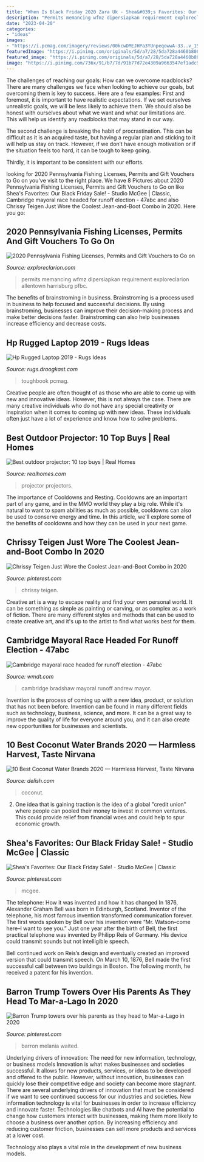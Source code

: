 ```yaml
---
title: "When Is Black Friday 2020 Zara Uk - Shea&#039;s Favorites: Our Black Friday Sale!"
description: "Permits memancing wfmz dipersiapkan requirement exploreclarion allentown harrisburg pfbc"
date: "2023-04-20"
categories:
- "ideas"
images:
- "https://i.pcmag.com/imagery/reviews/00kcwDMEJHPa3YUnpeqowwA-33..v_1569475329.jpg"
featuredImage: "https://i.pinimg.com/originals/5d/a7/28/5da728a4460b8083ee559402bd0896a9.jpg"
featured_image: "https://i.pinimg.com/originals/5d/a7/28/5da728a4460b8083ee559402bd0896a9.jpg"
image: "https://i.pinimg.com/736x/91/b7/7d/91b77d72e4309a9663547ef1adc9a9e7.jpg"
---
```



The challenges of reaching our goals: How can we overcome roadblocks?
There are many challenges we face when looking to achieve our goals, but overcoming them is key to success. Here are a few examples:
First and foremost, it is important to have realistic expectations. If we set ourselves unrealistic goals, we will be less likely to achieve them. We should also be honest with ourselves about what we want and what our limitations are. This will help us identify any roadblocks that may stand in our way.

The second challenge is breaking the habit of procrastination. This can be difficult as it is an acquired taste, but having a regular plan and sticking to it will help us stay on track. However, if we don’t have enough motivation or if the situation feels too hard, it can be tough to keep going.

Thirdly, it is important to be consistent with our efforts.

	

		
looking for 2020 Pennsylvania Fishing Licenses, Permits and Gift Vouchers to Go on you've visit to the right place. We have 8 Pictures about 2020 Pennsylvania Fishing Licenses, Permits and Gift Vouchers to Go on like Shea&#039;s Favorites: Our Black Friday Sale! - Studio McGee | Classic, Cambridge mayoral race headed for runoff election - 47abc and also Chrissy Teigen Just Wore the Coolest Jean-and-Boot Combo in 2020. Here you go:
		
    
## 2020 Pennsylvania Fishing Licenses, Permits And Gift Vouchers To Go On

<img loading=lazy src="https://www.exploreclarion.com/wp-content/uploads/2019/11/2020-PA-Fishing-License.jpg" onerror="this.onerror=null;this.src='https://tse1.mm.bing.net/th?id=OIP.IbbuJyykfzGKOw14rW3PEwHaEK&amp;pid=15.1';" alt="2020 Pennsylvania Fishing Licenses, Permits and Gift Vouchers to Go on">

_Source: exploreclarion.com_

>permits memancing wfmz dipersiapkan requirement exploreclarion allentown harrisburg pfbc. 

	

The benefits of brainstroming in business.
Brainstroming is a process used in business to help focused and successful decisions. By using brainstroming, businesses can improve their decision-making process and make better decisions faster. Brainstroming can also help businesses increase efficiency and decrease costs.

    
## Hp Rugged Laptop 2019 - Rugs Ideas

<img loading=lazy src="https://i.pcmag.com/imagery/reviews/00kcwDMEJHPa3YUnpeqowwA-33..v_1569475329.jpg" onerror="this.onerror=null;this.src='https://tse1.mm.bing.net/th?id=OIP.szQT0ngkWR4A1ukPZSJ38gHaEK&amp;pid=15.1';" alt="Hp Rugged Laptop 2019 - Rugs Ideas">

_Source: rugs.droogkast.com_

>toughbook pcmag. 

	

Creative people are often thought of as those who are able to come up with new and innovative ideas. However, this is not always the case. There are many creative individuals who do not have any special creativity or inspiration when it comes to coming up with new ideas. These individuals often just have a lot of experience and know how to solve problems.

    
## Best Outdoor Projector: 10 Top Buys | Real Homes

<img loading=lazy src="https://cdn.mos.cms.futurecdn.net/hBnKmvbTs3mRh94bimrEMo-1200-80.jpg" onerror="this.onerror=null;this.src='https://tse4.mm.bing.net/th?id=OIP.Px5W3vd65m0qVuk07DNMIAHaD9&amp;pid=15.1';" alt="Best outdoor projector: 10 top buys | Real Homes">

_Source: realhomes.com_

>projector projectors. 

	

The importance of Cooldowns and Resting.
Cooldowns are an important part of any game, and in the MMO world they play a big role. While it's natural to want to spam abilities as much as possible, cooldowns can also be used to conserve energy and time. In this article, we'll explore some of the benefits of cooldowns and how they can be used in your next game.

    
## Chrissy Teigen Just Wore The Coolest Jean-and-Boot Combo In 2020

<img loading=lazy src="https://i.pinimg.com/736x/91/b7/7d/91b77d72e4309a9663547ef1adc9a9e7.jpg" onerror="this.onerror=null;this.src='https://tse4.mm.bing.net/th?id=OIP.KpRFNQThnWnfSGHKjYcgdwHaKy&amp;pid=15.1';" alt="Chrissy Teigen Just Wore the Coolest Jean-and-Boot Combo in 2020">

_Source: pinterest.com_

>chrissy teigen. 

	

Creative art is a way to escape reality and find your own personal world. It can be something as simple as painting or carving, or as complex as a work of fiction. There are many different styles and methods that can be used to create creative art, and it's up to the artist to find what works best for them.

    
## Cambridge Mayoral Race Headed For Runoff Election - 47abc

<img loading=lazy src="https://wpcdn.us-east-1.vip.tn-cloud.net/www.wmdt.com/content/uploads/2020/11/vlcsnap-error875-1.png" onerror="this.onerror=null;this.src='https://tse3.mm.bing.net/th?id=OIP.VvC05E7lk8Dd1xiMSiBIKQHaEK&amp;pid=15.1';" alt="Cambridge mayoral race headed for runoff election - 47abc">

_Source: wmdt.com_

>cambridge bradshaw mayoral runoff andrew mayor. 

	

Invention is the process of coming up with a new idea, product, or solution that has not been before. Invention can be found in many different fields such as technology, business, science, and more. It can be a great way to improve the quality of life for everyone around you, and it can also create new opportunities for businesses and scientists.

    
## 10 Best Coconut Water Brands 2020 — Harmless Harvest, Taste Nirvana

<img loading=lazy src="https://hips.hearstapps.com/hmg-prod.s3.amazonaws.com/images/81xe9fff4nl-sl1500-1594064910.jpg?crop=1.00xw:0.752xh;0,0.0577xh&amp;resize=1200:*" onerror="this.onerror=null;this.src='https://tse2.mm.bing.net/th?id=OIP._CEwe9p8u_8MxfsRodgjLAHaDt&amp;pid=15.1';" alt="10 Best Coconut Water Brands 2020 — Harmless Harvest, Taste Nirvana">

_Source: delish.com_

>coconut. 

	

2. One idea that is gaining traction is the idea of a global "credit union" where people can pooled their money to invest in common ventures. This could provide relief from financial woes and could help to spur economic growth.

    
## Shea&#039;s Favorites: Our Black Friday Sale! - Studio McGee | Classic

<img loading=lazy src="https://i.pinimg.com/originals/77/1e/d4/771ed4c8d4bb1edc1b24a83e8765d997.png" onerror="this.onerror=null;this.src='https://tse3.mm.bing.net/th?id=OIP.hT9ZMkfJJk-9xVho6QpmawHaLG&amp;pid=15.1';" alt="Shea&#039;s Favorites: Our Black Friday Sale! - Studio McGee | Classic">

_Source: pinterest.com_

>mcgee. 

	

The telephone: How it was invented and how it has changed
In 1876, Alexander Graham Bell was born in Edinburgh, Scotland. Inventor of the telephone, his most famous invention transformed communication forever. The first words spoken by Bell over his invention were “Mr. Watson–come here–I want to see you.” 
Just one year after the birth of Bell, the first practical telephone was invented by Philipp Reis of Germany. His device could transmit sounds but not intelligible speech. 

Bell continued work on Reis’s design and eventually created an improved version that could transmit speech. On March 10, 1876, Bell made the first successful call between two buildings in Boston. The following month, he received a patent for his invention.

    
## Barron Trump Towers Over His Parents As They Head To Mar-a-Lago In 2020

<img loading=lazy src="https://i.pinimg.com/originals/5d/a7/28/5da728a4460b8083ee559402bd0896a9.jpg" onerror="this.onerror=null;this.src='https://tse4.mm.bing.net/th?id=OIP.ukKW-a6z2MN1L8ryFDSMHgHaJ_&amp;pid=15.1';" alt="Barron Trump towers over his parents as they head to Mar-a-Lago in 2020">

_Source: pinterest.com_

>barron melania waited. 

	

Underlying drivers of innovation: The need for new information, technology, or business models
Innovation is what makes businesses and societies successful. It allows for new products, services, or ideas to be developed and offered to the public. However, without innovation, businesses can quickly lose their competitive edge and society can become more stagnant. There are several underlying drivers of innovation that must be considered if we want to see continued success for our industries and societies.
New information technology is vital for businesses in order to increase efficiency and innovate faster. Technologies like chatbots and AI have the potential to change how customers interact with businesses, making them more likely to choose a business over another option. By increasing efficiency and reducing customer friction, businesses can sell more products and services at a lower cost.

Technology also plays a vital role in the development of new business models.


